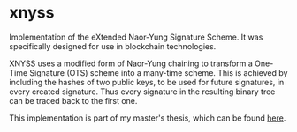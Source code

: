 # xnyss
Implementation of the eXtended Naor-Yung Signature Scheme. It was specifically 
designed for use in blockchain technologies.

XNYSS uses a modified form of Naor-Yung chaining to transform a One-Time 
Signature (OTS) scheme into a many-time scheme. This is achieved by including 
the hashes of two public keys, to be used for future signatures, in every 
created signature. Thus every signature in the resulting binary tree can be 
traced back to the first one.

This implementation is part of my master's thesis, which can be found [here](https://www.ru.nl/publish/pages/769526/wouter_van_der_linde.pdf).
